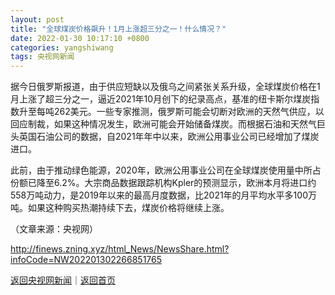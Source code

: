 ```yaml
---
layout: post
title: "全球煤炭价格飙升！1月上涨超三分之一！什么情况？"
date: 2022-01-30 10:17:10 +0800
categories: yangshiwang
tags: 央视网新闻
---
```

<p>据今日俄罗斯报道，由于供应短缺以及俄乌之间紧张关系升级，全球煤炭价格在1月上涨了超三分之一，逼近2021年10月创下的纪录高点，基准的纽卡斯尔煤炭指数升至每吨262美元。一些专家推测，俄罗斯可能会切断对欧洲的天然气供应，以回应制裁，如果这种情况发生，欧洲可能会开始储备煤炭。而根据石油和天然气巨头英国石油公司的数据，自2021年年中以来，欧洲公用事业公司已经增加了煤炭进口。</p>
 <p>此前，由于推动绿色能源，2020年，欧洲公用事业公司在全球煤炭使用量中所占份额已降至6.2%。大宗商品数据跟踪机构Kpler的预测显示，欧洲本月将进口约558万吨动力，是2019年以来的最高月度数据，比2021年的月平均水平多100万吨。如果这种购买热潮持续下去，煤炭价格将继续上涨。</p><p class="em_media">（文章来源：央视网）</p>

<http://finews.zning.xyz/html_News/NewsShare.html?infoCode=NW202201302266851765>

[返回央视网新闻](//finews.withounder.com/category/yangshiwang.html)｜[返回首页](//finews.withounder.com/)